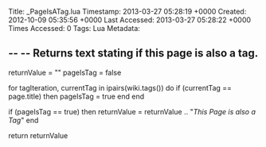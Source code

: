 Title: _PageIsATag.lua
Timestamp: 2013-03-27 05:28:19 +0000
Created: 2012-10-09 05:35:56 +0000
Last Accessed: 2013-03-27 05:28:22 +0000
Times Accessed: 0
Tags: Lua
Metadata: 

--
-- Returns text stating if this page is also a tag.
--

returnValue = ""
pageIsTag = false

for tagIteration, currentTag in ipairs(wiki.tags()) do
	if (currentTag == page.title) then
		pageIsTag = true
	end
end

if (pageIsTag == true) then
  returnValue = returnValue .. "*This Page is also a Tag*"
end

return returnValue